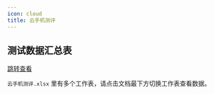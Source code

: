 ```yaml
---
icon: cloud
title: 云手机测评
---
```


## 测试数据汇总表
[跳转查看](https://docs.qq.com/sheet/DUlNsaFdIRXR6anRJ?tab=3k3hu7)

`云手机测评.xlsx` 里有多个工作表，请点击文档最下方切换工作表查看数据。

<Catalog/>
